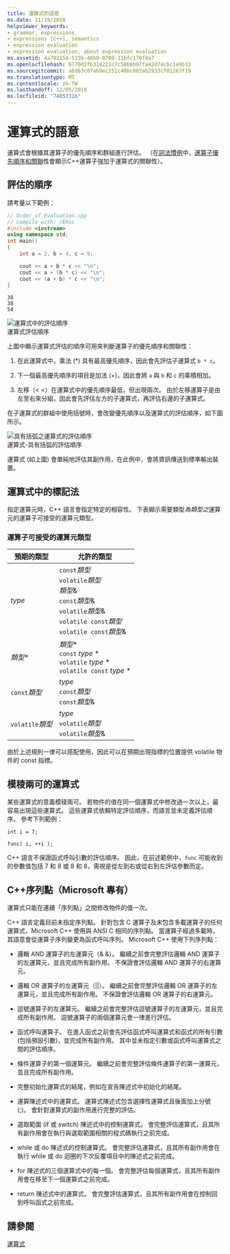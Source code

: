 ```yaml
---
title: 運算式的語意
ms.date: 11/19/2018
helpviewer_keywords:
- grammar, expressions
- expressions [C++], semantics
- expression evaluation
- expression evaluation, about expression evaluation
ms.assetid: 4a792154-533b-48b9-8709-31bfc170f0a7
ms.openlocfilehash: 6770d3fb314222c7c58b6b97fa42d74cbc1e9b33
ms.sourcegitcommit: a6d63c07ab9ec251c48bc003ab2933cf01263f19
ms.translationtype: MT
ms.contentlocale: zh-TW
ms.lasthandoff: 12/05/2019
ms.locfileid: "74857316"
---
```

# <a name="semantics-of-expressions"></a>運算式的語意

運算式會根據其運算子的優先順序和群組進行評估。 （在[詞法慣例](../cpp/lexical-conventions.md)中，[運算子優先順序和關聯](../cpp/cpp-built-in-operators-precedence-and-associativity.md)性會顯示C++運算子強加于運算式的關聯性）。

## <a name="order-of-evaluation"></a>評估的順序

請考量以下範例：

```cpp
// Order_of_Evaluation.cpp
// compile with: /EHsc
#include <iostream>
using namespace std;
int main()
{
    int a = 2, b = 4, c = 9;

    cout << a + b * c << "\n";
    cout << a + (b * c) << "\n";
    cout << (a + b) * c << "\n";
}
```

```Output
38
38
54
```

![運算式中的評估順序](../cpp/media/vc38zv1.gif "運算式中的評估順序") <br/>
運算式評估順序

上圖中顯示運算式評估的順序可用來判斷運算子的優先順序和關聯性：

1. 在此運算式中，乘法 (*) 具有最高優先順序，因此會先評估子運算式 `b * c`。

1. 下一個最高優先順序的項目是加法 (+)，因此會將 `a` 與 `b` 和 `c` 的乘積相加。

1. 左移（< <）在運算式中的優先順序最低，但出現兩次。 由於左移運算子是由左至右來分組，因此會先評估左方的子運算式，再評估右邊的子運算式。

在子運算式的群組中使用括號時，會改變優先順序以及運算式的評估順序，如下圖所示。

![具有括弧之運算式的評估順序](../cpp/media/vc38zv2.gif "具有括弧之運算式的評估順序") <br/>
運算式-具有括弧的評估順序

運算式 (如上圖) 會單純地評估其副作用，在此例中，會將資訊傳送到標準輸出裝置。

## <a name="notation-in-expressions"></a>運算式中的標記法

指定運算元時，C++ 語言會指定特定的相容性。 下表顯示需要類型*為類型之*運算元的運算子可接受的運算元類型。

### <a name="operand-types-acceptable-to-operators"></a>運算子可接受的運算元類型

|預期的類型|允許的類型|
|-------------------|-------------------|
|*type*|`const`*類型*<br /> `volatile`*類型*<br /> *類型*&<br /> `const`*類型*&<br /> `volatile`*類型*&<br /> `volatile const`*類型*<br /> `volatile const`*類型*&|
|*類型*\*|*類型*\*<br /> `const` *type* \*<br /> `volatile` *type* \*<br /> `volatile const` *type* \*|
|`const`*類型*|*type*<br /> `const`*類型*<br />`const`*類型*&|
|`volatile`*類型*|*type*<br /> `volatile`*類型*<br /> `volatile`*類型*&|

由於上述規則一律可以搭配使用，因此可以在預期出現指標的位置提供 volatile 物件的 const 指標。

## <a name="ambiguous-expressions"></a>模稜兩可的運算式

某些運算式的意義模稜兩可。 若物件的值在同一個運算式中修改過一次以上，最容易出現這些運算式。 這些運算式依賴特定評估順序，而語言並未定義評估順序。 參考下列範例：

```
int i = 7;

func( i, ++i );
```

C++ 語言不保證函式呼叫引數的評估順序。 因此，在前述範例中，`func` 可能收到的參數值包括 7 和 8 或 8 和 8，需視是從左到右或從右到左評估參數而定。

## <a name="c-sequence-points-microsoft-specific"></a>C++序列點（Microsoft 專有）

運算式只能在連續「序列點」之間修改物件的值一次。

C++ 語言定義目前未指定序列點。 針對包含 C 運算子及未包含多載運算子的任何運算式，Microsoft C++ 使用與 ANSI C 相同的序列點。 當運算子經過多載時，其語意會從運算子序列變更為函式呼叫序列。 Microsoft C++ 使用下列序列點：

- 邏輯 AND 運算子的左運算元（& &）。 繼續之前會完整評估邏輯 AND 運算子的左運算元，並且完成所有副作用。 不保證會評估邏輯 AND 運算子的右運算元。

- 邏輯 OR 運算子的左運算元（&#124;&#124;）。 繼續之前會完整評估邏輯 OR 運算子的左運算元，並且完成所有副作用。 不保證會評估邏輯 OR 運算子的右運算元。

- 逗號運算子的左運算元。 繼續之前會完整評估逗號運算子的左運算元，並且完成所有副作用。 逗號運算子的兩個運算元會一律進行評估。

- 函式呼叫運算子。 在進入函式之前會先評估函式呼叫運算式和函式的所有引數 (包括預設引數)，並完成所有副作用。 其中並未指定引數或函式呼叫運算式之間的評估順序。

- 條件運算子的第一個運算元。 繼續之前會完整評估條件運算子的第一運算元，並且完成所有副作用。

- 完整初始化運算式的結尾，例如在宣告陳述式中初始化的結尾。

- 運算陳述式中的運算式。 運算式陳述式包含選擇性運算式且後面加上分號 (;)。 會針對運算式的副作用進行完整的評估。

- 選取範圍 (if 或 switch) 陳述式中的控制運算式。 會完整評估運算式，且其所有副作用會在執行與選取範圍相關的程式碼執行之前完成。

- while 或 do 陳述式的控制運算式。 會完整評估運算式，且其所有副作用會在執行 while 或 do 迴圈的下次反覆項目中的陳述式之前完成。

- for 陳述式的三個運算式中的每一個。 會完整評估每個運算式，且其所有副作用會在移至下一個運算式之前完成。

- return 陳述式中的運算式。 會完整評估運算式，且其所有副作用會在控制回到呼叫函式之前完成。

## <a name="see-also"></a>請參閱

[運算式](../cpp/expressions-cpp.md)